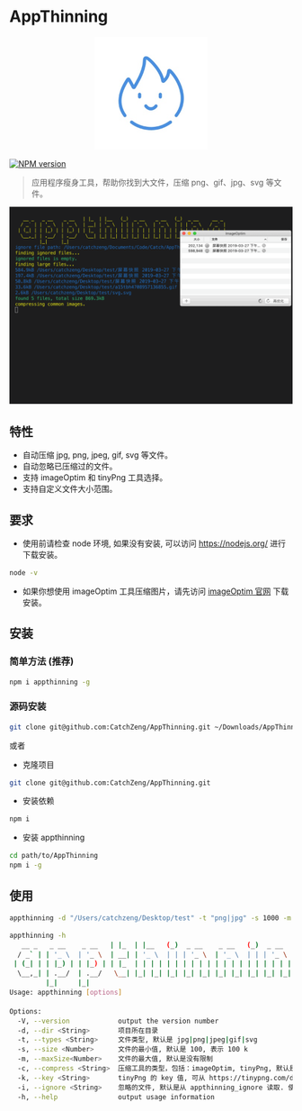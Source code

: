 # AppThinning

<p align="center"><img src="https://github.com/CatchZeng/AppThinning/raw/master/logo.jpg" alt="AppThinning" title="AppThinning" width="200"/></p>

[![NPM version](https://img.shields.io/npm/v/appthinning.svg)](https://www.npmjs.com/package/appthinning)

> 应用程序瘦身工具，帮助你找到大文件，压缩 png、gif、jpg、svg 等文件。

![AppThinning](https://github.com/CatchZeng/AppThinning/raw/master/effect.gif)

## 特性

- 自动压缩 jpg, png, jpeg, gif, svg 等文件。
- 自动忽略已压缩过的文件。
- 支持 imageOptim 和 tinyPng 工具选择。
- 支持自定义文件大小范围。

## 要求

- 使用前请检查 node 环境, 如果没有安装, 可以访问 https://nodejs.org/ 进行下载安装。

```bash
node -v
```

- 如果你想使用 imageOptim 工具压缩图片，请先访问 [imageOptim 官网](https://imageoptim.com/mac) 下载安装。

## 安装

### 简单方法 (推荐)

```bash
npm i appthinning -g
```

### 源码安装

```bash
git clone git@github.com:CatchZeng/AppThinning.git ~/Downloads/AppThinning && cd ~/Downloads/AppThinning && npm i && npm i -g
```

或者

- 克隆项目

```bash
git clone git@github.com:CatchZeng/AppThinning.git
```

- 安装依赖

```bash
npm i
```

- 安装 appthinning

```bash
cd path/to/AppThinning
npm i -g
```

## 使用

```bash
appthinning -d "/Users/catchzeng/Desktop/test" -t "png|jpg" -s 1000 -m 2000 -c imageOptim
```

```bash
appthinning -h
   __ _   _ __    _ __   | |_  | |__   (_)  _ __    _ __   (_)  _ __     __ _
  / _` | | '_ \  | '_ \  | __| | '_ \  | | | '_ \  | '_ \  | | | '_ \   / _` |
 | (_| | | |_) | | |_) | | |_  | | | | | | | | | | | | | | | | | | | | | (_| |
  \__,_| | .__/  | .__/   \__| |_| |_| |_| |_| |_| |_| |_| |_| |_| |_|  \__, |
         |_|     |_|                                                    |___/
Usage: appthinning [options]

Options:
  -V, --version            output the version number
  -d, --dir <String>       项目所在目录
  -t, --types <String>     文件类型, 默认是 jpg|png|jpeg|gif|svg
  -s, --size <Number>      文件的最小值, 默认是 100, 表示 100 k
  -m, --maxSize<Number>    文件的最大值, 默认是没有限制
  -c, --compress <String>  压缩工具的类型，包括：imageOptim, tinyPng, 默认是 imageOptim
  -k, --key <String>       tinyPng 的 key 值, 可从 https://tinypng.com/developers 获取
  -i, --ignore <String>    忽略的文件, 默认是从 appthinning_ignore 读取. 使用 '|' 分割, 如：a.png|/user/ss/b.png|c.png
  -h, --help               output usage information
```
